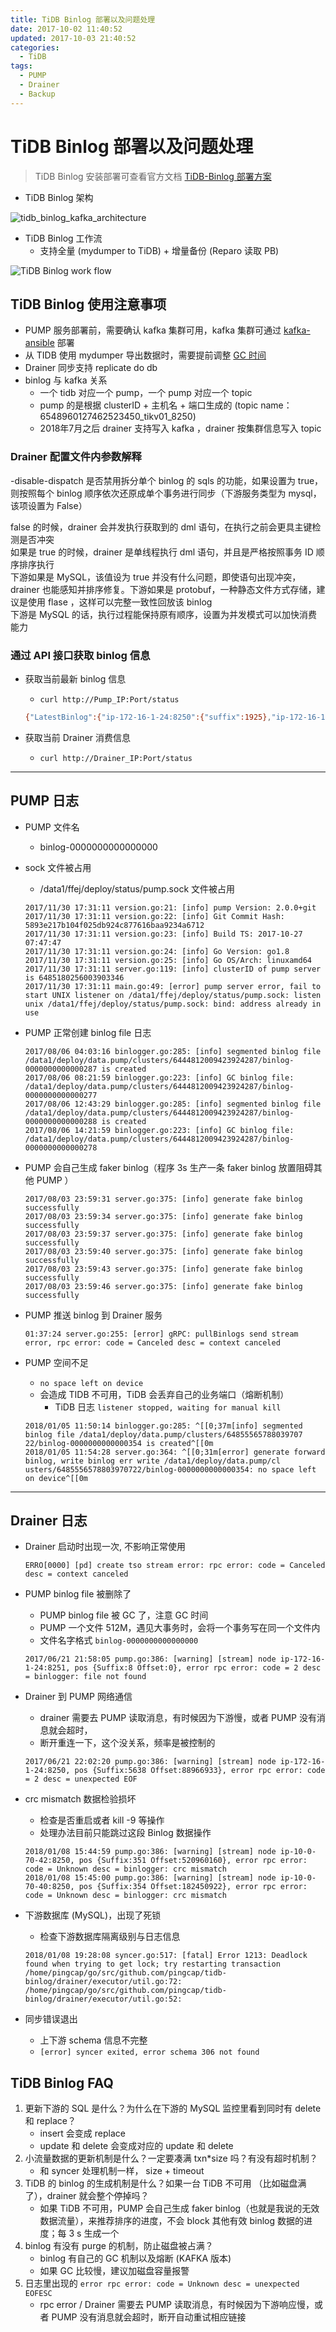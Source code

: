 ```yaml
---
title: TiDB Binlog 部署以及问题处理
date: 2017-10-02 11:40:52
updated: 2017-10-03 21:40:52
categories:
  - TiDB
tags:
  - PUMP
  - Drainer
  - Backup
---
```

# TiDB Binlog 部署以及问题处理

> TiDB Binlog 安装部署可查看官方文档 [TiDB-Binlog 部署方案](https://github.com/pingcap/docs-cn/blob/master/tools/tidb-binlog-kafka.md "本文档介绍如何部署 Kafka 版本的 TiDB-Binlog")

- TiDB Binlog 架构

![tidb_binlog_kafka_architecture](/Media/tidb_binlog_kafka_architecture.png)

- TiDB Binlog 工作流
  - 支持全量 (mydumper to TiDB) + 增量备份 (Reparo 读取 PB)

![TiDB Binlog work flow](/Media/tidb_binlog_kafka_backup.png)

## TiDB Binlog 使用注意事项

- PUMP 服务部署前，需要确认 kafka 集群可用，kafka 集群可通过 [kafka-ansible](https://github.com/pingcap/thirdparty-ops/tree/master/kafka-ansible) 部署
- 从 TIDB 使用 mydumper 导出数据时，需要提前调整 [GC 时间](https://github.com/pingcap/docs-cn/blob/master/op-guide/gc.md)
- Drainer 同步支持 replicate do db
- binlog 与 kafka 关系
  - 一个 tidb 对应一个 pump，一个 pump 对应一个 topic
  - pump 的是根据 clusterID + 主机名 + 端口生成的 (topic name：6548960127462523450_tikv01_8250)
  - 2018年7月之后 drainer 支持写入 kafka ，drainer 按集群信息写入 topic

### Drainer 配置文件内参数解释

-disable-dispatch
    是否禁用拆分单个 binlog 的 sqls 的功能，如果设置为 true，则按照每个 binlog
    顺序依次还原成单个事务进行同步（下游服务类型为 mysql，该项设置为 False）

false 的时候，drainer 会并发执行获取到的 dml 语句，在执行之前会更具主键检测是否冲突  
如果是 true 的时候，drainer 是单线程执行 dml 语句，并且是严格按照事务 ID 顺序排序执行  
下游如果是 MySQL，该值设为 true 并没有什么问题，即使语句出现冲突，drainer 也能感知并排序修复。下游如果是 protobuf，一种静态文件方式存储，建议是使用 flase ，这样可以完整一致性回放该 binlog  
下游是 MySQL 的话，执行过程能保持原有顺序，设置为并发模式可以加快消费能力

### 通过 API 接口获取 binlog 信息

- 获取当前最新 binlog 信息
  - `curl http://Pump_IP:Port/status`

  ```BASH
  {"LatestBinlog":{"ip-172-16-1-24:8250":{"suffix":1925},"ip-172-16-1-24:8251":{},"ip-172-16-1-25:8251":{},"ip-172-16-1-26:8250":{"suffix":2071},"ip-172-16-1-26:8251":{}},"CommitTS":391861366903013392,"ErrMsg":""}
  ```

- 获取当前 Drainer 消费信息
  - `curl http://Drainer_IP:Port/status`

-----

## PUMP 日志

- PUMP 文件名
  - binlog-0000000000000000

- sock 文件被占用
  - /data1/ffej/deploy/status/pump.sock 文件被占用

  ```LOG
  2017/11/30 17:31:11 version.go:21: [info] pump Version: 2.0.0+git
  2017/11/30 17:31:11 version.go:22: [info] Git Commit Hash: 5893e217b104f025db924c877616baa9234a6712
  2017/11/30 17:31:11 version.go:23: [info] Build TS: 2017-10-27 07:47:47
  2017/11/30 17:31:11 version.go:24: [info] Go Version: go1.8
  2017/11/30 17:31:11 version.go:25: [info] Go OS/Arch: linuxamd64
  2017/11/30 17:31:11 server.go:119: [info] clusterID of pump server is 6485180256003903346
  2017/11/30 17:31:11 main.go:49: [error] pump server error, fail to start UNIX listener on /data1/ffej/deploy/status/pump.sock: listen unix /data1/ffej/deploy/status/pump.sock: bind: address already in use
  ```

- PUMP 正常创建 binlog file 日志

  ```LOG
  2017/08/06 04:03:16 binlogger.go:285: [info] segmented binlog file /data1/deploy/data.pump/clusters/6444812009423924287/binlog-0000000000000287 is created
  2017/08/06 08:21:59 binlogger.go:223: [info] GC binlog file: /data1/deploy/data.pump/clusters/6444812009423924287/binlog-0000000000000277
  2017/08/06 12:43:29 binlogger.go:285: [info] segmented binlog file /data1/deploy/data.pump/clusters/6444812009423924287/binlog-0000000000000288 is created
  2017/08/06 14:21:59 binlogger.go:223: [info] GC binlog file: /data1/deploy/data.pump/clusters/6444812009423924287/binlog-0000000000000278
  ```

- PUMP 会自己生成 faker binlog（程序 3s 生产一条 faker binlog 放置阻碍其他 PUMP ）

  ```LOG
  2017/08/03 23:59:31 server.go:375: [info] generate fake binlog successfully
  2017/08/03 23:59:34 server.go:375: [info] generate fake binlog successfully
  2017/08/03 23:59:37 server.go:375: [info] generate fake binlog successfully
  2017/08/03 23:59:40 server.go:375: [info] generate fake binlog successfully
  2017/08/03 23:59:43 server.go:375: [info] generate fake binlog successfully
  2017/08/03 23:59:46 server.go:375: [info] generate fake binlog successfully
  ```

- PUMP 推送 binlog 到 Drainer 服务

  ```LOG
  01:37:24 server.go:255: [error] gRPC: pullBinlogs send stream error, rpc error: code = Canceled desc = context canceled
  ```

- PUMP 空间不足
  - `no space left on device`
  - 会造成 TIDB 不可用，TiDB 会丢弃自己的业务端口（熔断机制）
    - TiDB 日志 `listener stopped, waiting for manual kill`

  ```LOG
  2018/01/05 11:50:14 binlogger.go:285: ^[[0;37m[info] segmented binlog file /data1/deploy/data.pump/clusters/64855565788039707
  22/binlog-0000000000000354 is created^[[0m
  2018/01/05 11:54:28 server.go:364: ^[[0;31m[error] generate forward binlog, write binlog err write /data1/deploy/data.pump/cl
  usters/6485556578803970722/binlog-0000000000000354: no space left on device^[[0m
  ```

-----

## Drainer 日志

- Drainer 启动时出现一次, 不影响正常使用

  ```log
  ERRO[0000] [pd] create tso stream error: rpc error: code = Canceled desc = context canceled
  ```

- PUMP binlog file 被删除了
  - PUMP binlog file 被 GC 了，注意 GC 时间
  - PUMP 一个文件 512M，遇见大事务时，会将一个事务写在同一个文件内
  - 文件名字格式 `binlog-0000000000000000`

  ```LOG
  2017/06/21 21:58:05 pump.go:386: [warning] [stream] node ip-172-16-1-24:8251, pos {Suffix:8 Offset:0}, error rpc error: code = 2 desc = binlogger: file not found
  ```

- Drainer 到 PUMP 网络通信
  - drainer 需要去 PUMP 读取消息，有时候因为下游慢，或者 PUMP 没有消息就会超时，
  - 断开重连一下，这个没关系，频率是被控制的

  ```LOG
  2017/06/21 22:02:20 pump.go:386: [warning] [stream] node ip-172-16-1-24:8250, pos {Suffix:5638 Offset:88966933}, error rpc error: code = 2 desc = unexpected EOF
  ```

- crc mismatch 数据检验损坏
  - 检查是否重启或者 kill -9 等操作
  - 处理办法目前只能跳过这段 Binlog 数据操作

  ```LOG
  2018/01/08 15:44:59 pump.go:386: [warning] [stream] node ip-10-0-70-42:8250, pos {Suffix:351 Offset:520960160}, error rpc error: code = Unknown desc = binlogger: crc mismatch
  2018/01/08 15:45:00 pump.go:386: [warning] [stream] node ip-10-0-70-40:8250, pos {Suffix:354 Offset:182450922}, error rpc error: code = Unknown desc = binlogger: crc mismatch
  ```

- 下游数据库 (MySQL)，出现了死锁
  - 检查下游数据库隔离级别与日志信息

  ```LOG
  2018/01/08 19:28:08 syncer.go:517: [fatal] Error 1213: Deadlock found when trying to get lock; try restarting transaction
  /home/pingcap/go/src/github.com/pingcap/tidb-binlog/drainer/executor/util.go:72:
  /home/pingcap/go/src/github.com/pingcap/tidb-binlog/drainer/executor/util.go:52:
  ```

- 同步错误退出
  - 上下游 schema 信息不完整
  - `[error] syncer exited, error schema 306 not found`

## TiDB Binlog FAQ

1. 更新下游的 SQL 是什么？为什么在下游的 MySQL 监控里看到同时有 delete 和 replace？
    - insert 会变成 replace
    - update 和 delete 会变成对应的 update 和 delete
2. 小流量数据的更新机制是什么？一定要凑满 txn*size 吗？有没有超时机制？
    - 和 syncer 处理机制一样， size + timeout
3. TiDB 的 binlog 的生成机制是什么？如果一台 TiDB 不可用 （比如磁盘满了），drainer 就会整个停掉吗？
    - 如果 TiDB 不可用，PUMP 会自己生成 faker binlog（也就是我说的无效数据流量），来推荐排序的进度，不会 block 其他有效 binlog 数据的进度；每 3 s 生成一个
4. binlog 有没有 purge 的机制，防止磁盘被占满？
    - binlog 有自己的 GC 机制以及熔断 (KAFKA 版本)
    - 如果 GC 比较慢，建议加磁盘容量报警
5. 日志里出现的 `error rpc error: code = Unknown desc = unexpected EOFESC`
    - rpc error / Drainer 需要去 PUMP 读取消息，有时候因为下游响应慢，或者 PUMP 没有消息就会超时，断开自动重试相应链接